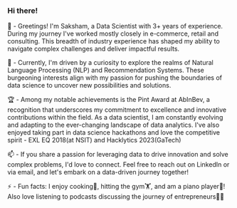 ### Hi there!

<!--
**sakshamarora97/sakshamarora97** is a ✨ _special_ ✨ repository because its `README.md` (this file) appears on your GitHub profile.

Here are some ideas to get you started:

- 🔭 I’m currently working on ...
- 🌱 I’m currently learning ...
- 👯 I’m looking to collaborate on ...
- 🤔 I’m looking for help with ...
- 💬 Ask me about ...
- 📫 How to reach me: ...
- 😄 Pronouns: ...
- ⚡ Fun fact: ...
-->

👋 - Greetings! I'm Saksham, a Data Scientist with 3+ years of experience. During my journey I've worked mostly closely in e-commerce, retail and consulting. This breadth of industry experience has shaped my ability to navigate complex challenges and deliver impactful results.

🌱 - Currently, I'm driven by a curiosity to explore the realms of Natural Language Processing (NLP) and Recommendation Systems. These burgeoning interests align with my passion for pushing the boundaries of data science to uncover new possibilities and solutions.

🏆 - Among my notable achievements is the Pint Award at AbInBev, a recognition that underscores my commitment to excellence and innovative contributions within the field. As a data scientist, I am constantly evolving and adapting to the ever-changing landscape of data analytics. I've also enjoyed taking part in data science hackathons and love the competitive spirit - EXL EQ 2018(at NSIT) and Hacklytics 2023(GaTech)

📫 - If you share a passion for leveraging data to drive innovation and solve complex problems, I'd love to connect. Feel free to reach out on LinkedIn or via email, and let's embark on a data-driven journey together!

⚡ - Fun facts: I enjoy cooking🍳, hitting the gym🏋️, and am a piano player🎹! Also love listening to podcasts discussing the journey of entrepreneurs🚀🚀
